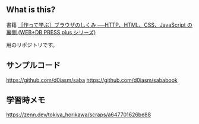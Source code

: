 ## What is this?

書籍
[［作って学ぶ］ブラウザのしくみ ──HTTP、HTML、CSS、JavaScript の裏側 (WEB+DB PRESS plus シリーズ)](https://www.google.com/search?q=%EF%BC%BB%E4%BD%9C%E3%81%A3%E3%81%A6%E5%AD%A6%E3%81%B6%EF%BC%BD%E3%83%96%E3%83%A9%E3%82%A6%E3%82%B6%E3%81%AE%E3%81%97%E3%81%8F%E3%81%BF&sourceid=chrome&ie=UTF-8)

用のリポジトリです。

## サンプルコード

https://github.com/d0iasm/saba
https://github.com/d0iasm/sababook

## 学習時メモ

https://zenn.dev/tokiya_horikawa/scraps/a647701626be88
